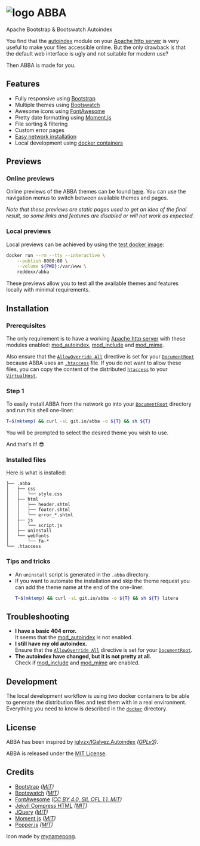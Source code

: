 # ![logo](abba/images/favicon.ico) ABBA
Apache Bootstrap & Bootswatch Autoindex

You find that the [autoindex][mod_autoindex] module on your
[Apache http server][httpd] is very useful to make your files accessible online.
But the only drawback is that the default web interface is ugly and not suitable
for modern use?

Then ABBA is made for you.

[httpd]: http://httpd.apache.org
[mod_autoindex]: https://httpd.apache.org/docs/2.4/mod/mod_autoindex.html

## Features

* Fully responsive using [Bootstrap][bootstrap]
* Multiple themes using [Bootswatch][bootswatch]
* Awesome icons using [FontAwesome][fontawesome]
* Pretty date formatting using [Moment.js][momentjs]
* File sorting & filtering
* Custom error pages
* [Easy network installation](#installation)
* Local development using [docker containers](#development)

## Previews

### Online previews

Online previews of the ABBA themes can be found [here][previews]. You can use
the navigation menus to switch between available themes and pages.

_Note that these previews are static pages used to get an idea of the final
result, so some links and features are disabled or will not work as expected._

[previews]: https://reddexx.github.io/abba/previews/default

### Local previews

Local previews can be achieved by using the [test docker image](docker):

```bash
docker run --rm --tty --interactive \
    --publish 8080:80 \
    --volume ${PWD}:/var/www \
    reddexx/abba
```

These previews allow you to test all the available themes and features locally
with minimal requirements.

## Installation

### Prerequisites

The only requirement is to have a working [Apache http server][httpd] with
these modules enabled: [mod_autoindex][mod_autoindex],
[mod_include][mod_include] and [mod_mime][mod_mime].

[mod_include]: https://httpd.apache.org/docs/2.4/mod/mod_include.html
[mod_mime]: https://httpd.apache.org/docs/2.4/mod/mod_mime.html

Also ensure that the [`AllowOverride All`][allowoverride] directive is set for
your [`DocumentRoot`][documentroot] because ABBA uses an [`.htaccess`][htaccess]
file. If you do not want to allow these files, you can copy the content of the
distributed [`htaccess`](abba/htaccess) to your [`VirtualHost`][virtualhost].

[allowoverride]: https://httpd.apache.org/docs/2.4/mod/core.html#allowoverride
[documentroot]: https://httpd.apache.org/docs/2.4/mod/core.html#documentroot
[htaccess]: https://httpd.apache.org/docs/2.4/howto/htaccess.html
[virtualhost]: https://httpd.apache.org/docs/2.4/mod/core.html#virtualhost

### Step 1

To easily install ABBA from the network go into your
[`DocumentRoot`][documentroot] directory and run this shell one-liner:

``` bash
T=$(mktemp) && curl -sL git.io/abba -o ${T} && sh ${T}
```

You will be prompted to select the desired theme you wish to use.

And that's it! :sunglasses:

### Installed files

Here is what is installed:

```
├── .abba
│   ├── css
│   │   └── style.css
│   ├── html
│   │   ├── header.shtml
│   │   ├── footer.shtml
│   │   └── error_*.shtml
│   ├── js
│   │   └── script.js
│   ├── uninstall
│   └── webfonts
│       └── fa-*
└── .htaccess
```

### Tips and tricks

* An `uninstall` script is generated in the `.abba` directory.
* If you want to automate the installation and skip the theme request you can
  add the theme name at the end of the one-liner:
  ``` bash
  T=$(mktemp) && curl -sL git.io/abba -o ${T} && sh ${T} litera
  ```

## Troubleshooting

* **I have a basic 404 error.**<br>
  It seems that the [mod_autoindex][mod_autoindex] is not enabled.
* **I still have my old autoindex.**<br>
  Ensure that the [`AllowOverride All`][allowoverride] directive is set for
  your [`DocumentRoot`][documentroot].
* **The autoindex have changed, but it is not pretty at all.**<br>
  Check if [mod_include][mod_include] and [mod_mime][mod_mime] are enabled.

## Development

The local development workflow is using two docker containers to be able to
generate the distribution files and test them with in a real environment.
Everything you need to know is described in the [`docker`](docker#development)
directory.

## License
ABBA has been inspired by
[iglvzx/IGalvez.Autoindex][igalvezautoindex] _([GPLv3][igalvezautoindex-license])_.

ABBA is released under the [MIT License](LICENSE.md).

[igalvezautoindex]: https://github.com/iglvzx/IGalvez.Autoindex
[igalvezautoindex-license]: https://github.com/iglvzx/IGalvez.Autoindex/blob/master/LICENSE

## Credits

* [Bootstrap][bootstrap] _([MIT][bootstrap-license])_
* [Bootswatch][bootswatch] _([MIT][bootswatch-license])_
* [FontAwesome][fontawesome] _([CC BY 4.0, SIL OFL 1.1, MIT][fontawesome-license])_
* [Jekyll Compress HTML][jekyll-compress-html] _([MIT][jekyll-compress-html-license])_
* [JQuery][jquery] _([MIT][jquery-license])_
* [Moment.js][momentjs] _([MIT][momentjs-license])_
* [Popper.js][popperjs] _([MIT][popperjs-license])_

Icon made by [mynamepong][flaticon-mynamepong].

[bootstrap]: https://github.com/twbs/bootstrap
[bootstrap-license]: https://github.com/twbs/bootstrap/blob/main/LICENSE
[bootswatch]: https://github.com/thomaspark/bootswatch
[bootswatch-license]: https://github.com/thomaspark/bootswatch/blob/v4/LICENSE
[fontawesome]: https://github.com/FortAwesome/Font-Awesome
[fontawesome-license]: https://github.com/FortAwesome/Font-Awesome/blob/master/LICENSE.txt
[jquery]: https://github.com/jquery/jquery
[jquery-license]: https://github.com/jquery/jquery/blob/master/LICENSE.txt
[momentjs]: https://github.com/moment/moment
[momentjs-license]: https://github.com/moment/moment/blob/develop/LICENSE
[popperjs]: https://github.com/popperjs/popper-core
[popperjs-license]: https://github.com/popperjs/popper-core/blob/master/LICENSE.md
[jekyll-compress-html]: https://github.com/penibelst/jekyll-compress-html
[jekyll-compress-html-license]: https://github.com/penibelst/jekyll-compress-html/blob/master/LICENSE
[flaticon-mynamepong]: https://www.flaticon.com/authors/mynamepong
